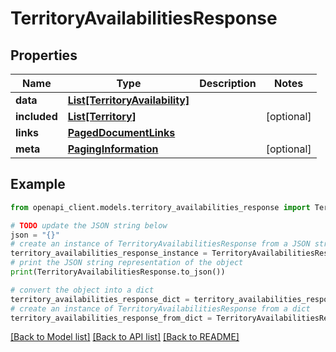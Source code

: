 # TerritoryAvailabilitiesResponse


## Properties

Name | Type | Description | Notes
------------ | ------------- | ------------- | -------------
**data** | [**List[TerritoryAvailability]**](TerritoryAvailability.md) |  | 
**included** | [**List[Territory]**](Territory.md) |  | [optional] 
**links** | [**PagedDocumentLinks**](PagedDocumentLinks.md) |  | 
**meta** | [**PagingInformation**](PagingInformation.md) |  | [optional] 

## Example

```python
from openapi_client.models.territory_availabilities_response import TerritoryAvailabilitiesResponse

# TODO update the JSON string below
json = "{}"
# create an instance of TerritoryAvailabilitiesResponse from a JSON string
territory_availabilities_response_instance = TerritoryAvailabilitiesResponse.from_json(json)
# print the JSON string representation of the object
print(TerritoryAvailabilitiesResponse.to_json())

# convert the object into a dict
territory_availabilities_response_dict = territory_availabilities_response_instance.to_dict()
# create an instance of TerritoryAvailabilitiesResponse from a dict
territory_availabilities_response_from_dict = TerritoryAvailabilitiesResponse.from_dict(territory_availabilities_response_dict)
```
[[Back to Model list]](../README.md#documentation-for-models) [[Back to API list]](../README.md#documentation-for-api-endpoints) [[Back to README]](../README.md)


